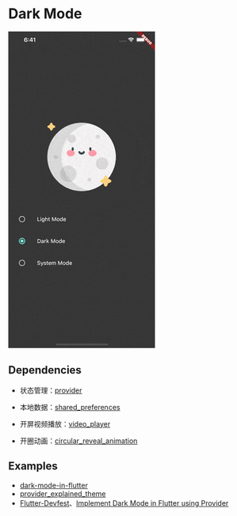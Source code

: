 # Dark Mode

![](./screenshots/demo.gif)

## Dependencies

- 状态管理：[provider](https://pub.dev/packages/provider)
- 本地数据：[shared_preferences](https://pub.dev/packages/shared_preferences)

- 开屏视频播放：[video_player](https://pub.dev/packages/video_player)
- 开圈动画：[circular_reveal_animation](https://pub.dev/packages/circular_reveal_animation)

## Examples

- [dark-mode-in-flutter](https://github.com/vinodbaste/dark-mode-in-flutter)
- [provider_explained_theme](https://github.com/md-weber/provider_explained_theme)
- [Flutter-Devfest](https://github.com/flutter-devs/Flutter-Devfest)、[Implement Dark Mode in Flutter using Provider](https://medium.flutterdevs.com/implement-dark-mode-in-flutter-using-provider-158925112bf9)
